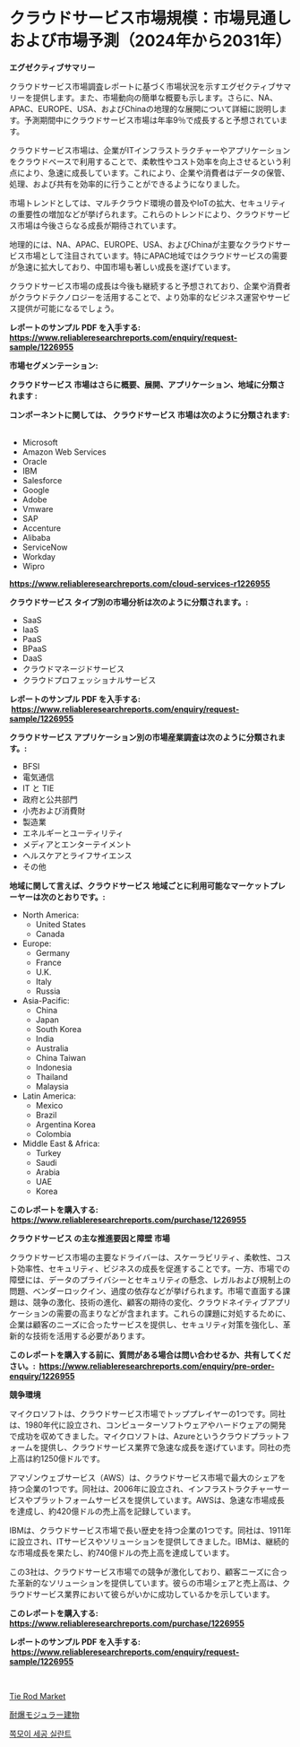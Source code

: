 <p><h1>クラウドサービス市場規模：市場見通しおよび市場予測（2024年から2031年）</h1></p><p><strong>エグゼクティブサマリー</strong></p>
<p><p>クラウドサービス市場調査レポートに基づく市場状況を示すエグゼクティブサマリーを提供します。また、市場動向の簡単な概要も示します。さらに、NA、APAC、EUROPE、USA、およびChinaの地理的な展開について詳細に説明します。予測期間中にクラウドサービス市場は年率9％で成長すると予想されています。</p><p>クラウドサービス市場は、企業がITインフラストラクチャーやアプリケーションをクラウドベースで利用することで、柔軟性やコスト効率を向上させるという利点により、急速に成長しています。これにより、企業や消費者はデータの保管、処理、および共有を効率的に行うことができるようになりました。</p><p>市場トレンドとしては、マルチクラウド環境の普及やIoTの拡大、セキュリティの重要性の増加などが挙げられます。これらのトレンドにより、クラウドサービス市場は今後さらなる成長が期待されています。</p><p>地理的には、NA、APAC、EUROPE、USA、およびChinaが主要なクラウドサービス市場として注目されています。特にAPAC地域ではクラウドサービスの需要が急速に拡大しており、中国市場も著しい成長を遂げています。</p><p>クラウドサービス市場の成長は今後も継続すると予想されており、企業や消費者がクラウドテクノロジーを活用することで、より効率的なビジネス運営やサービス提供が可能になるでしょう。</p></p>
<p><strong>レポートのサンプル PDF を入手する: <a href="https://www.reliableresearchreports.com/enquiry/request-sample/1226955">https://www.reliableresearchreports.com/enquiry/request-sample/1226955</a></strong></p>
<p><strong>市場セグメンテーション:</strong></p>
<p><strong> クラウドサービス 市場はさらに概要、展開、アプリケーション、地域に分類されます :</strong></p>
<p><strong>コンポーネントに関しては、 クラウドサービス 市場は次のように分類されます: &nbsp;</strong></p>
<p><ul><li>Microsoft</li><li>Amazon Web Services</li><li>Oracle</li><li>IBM</li><li>Salesforce</li><li>Google</li><li>Adobe</li><li>Vmware</li><li>SAP</li><li>Accenture</li><li>Alibaba</li><li>ServiceNow</li><li>Workday</li><li>Wipro</li></ul></p>
<p><strong><a href="https://www.reliableresearchreports.com/cloud-services-r1226955">https://www.reliableresearchreports.com/cloud-services-r1226955</a></strong></p>
<p><strong> クラウドサービス タイプ別の市場分析は次のように分類されます。:</strong></p>
<p><ul><li>SaaS</li><li>IaaS</li><li>PaaS</li><li>BPaaS</li><li>DaaS</li><li>クラウドマネージドサービス</li><li>クラウドプロフェッショナルサービス</li></ul></p>
<p><strong>レポートのサンプル PDF を入手する: &nbsp;<a href="https://www.reliableresearchreports.com/enquiry/request-sample/1226955">https://www.reliableresearchreports.com/enquiry/request-sample/1226955</a></strong></p>
<p><strong> クラウドサービス アプリケーション別の市場産業調査は次のように分類されます。:</strong></p>
<p><ul><li>BFSI</li><li>電気通信</li><li>IT と TIE</li><li>政府と公共部門</li><li>小売および消費財</li><li>製造業</li><li>エネルギーとユーティリティ</li><li>メディアとエンターテイメント</li><li>ヘルスケアとライフサイエンス</li><li>その他</li></ul></p>
<p><strong>地域に関して言えば、クラウドサービス 地域ごとに利用可能なマーケットプレーヤーは次のとおりです。:</strong></p>
<p><ul>
    <li>
        North America:
        <ul>
            <li>United States</li>
            <li>Canada</li>
        </ul>
    </li>
    <li>
        Europe:
        <ul>
            <li>Germany</li>
            <li>France</li>
            <li>U.K.</li>
            <li>Italy</li>
            <li>Russia</li>
        </ul>
    </li>
    <li>
        Asia-Pacific:
        <ul>
            <li>China</li>
            <li>Japan</li>
            <li>South Korea</li>
            <li>India</li>
            <li>Australia</li>
            <li>China Taiwan</li>
            <li>Indonesia</li>
            <li>Thailand</li>
            <li>Malaysia</li>
        </ul>
    </li>
    <li>
        Latin America:
        <ul>
            <li>Mexico</li>
            <li>Brazil</li>
            <li>Argentina Korea</li>
            <li>Colombia</li>
        </ul>
    </li>
    <li>
        Middle East & Africa:
        <ul>
            <li>Turkey</li>
            <li>Saudi</li>
            <li>Arabia</li>
            <li>UAE</li>
            <li>Korea</li>
        </ul>
    </li>
    </ul></p>
<p><strong>このレポートを購入する: &nbsp;<a href="https://www.reliableresearchreports.com/purchase/1226955">https://www.reliableresearchreports.com/purchase/1226955</a></strong></p>
<p><strong>クラウドサービス の主な推進要因と障壁 市場</strong></p>
<p><p>クラウドサービス市場の主要なドライバーは、スケーラビリティ、柔軟性、コスト効率性、セキュリティ、ビジネスの成長を促進することです。一方、市場での障壁には、データのプライバシーとセキュリティの懸念、レガルおよび規制上の問題、ベンダーロックイン、過度の依存などが挙げられます。市場で直面する課題は、競争の激化、技術の進化、顧客の期待の変化、クラウドネイティブアプリケーションの需要の高まりなどが含まれます。これらの課題に対処するために、企業は顧客のニーズに合ったサービスを提供し、セキュリティ対策を強化し、革新的な技術を活用する必要があります。</p></p>
<p><strong>このレポートを購入する前に、質問がある場合は問い合わせるか、共有してください。:&nbsp; <a href="https://www.reliableresearchreports.com/enquiry/pre-order-enquiry/1226955">https://www.reliableresearchreports.com/enquiry/pre-order-enquiry/1226955</a></strong></p>
<p><strong>競争環境</strong></p>
<p><p>マイクロソフトは、クラウドサービス市場でトッププレイヤーの1つです。同社は、1980年代に設立され、コンピューターソフトウェアやハードウェアの開発で成功を収めてきました。マイクロソフトは、Azureというクラウドプラットフォームを提供し、クラウドサービス業界で急速な成長を遂げています。同社の売上高は約1250億ドルです。</p><p>アマゾンウェブサービス（AWS）は、クラウドサービス市場で最大のシェアを持つ企業の1つです。同社は、2006年に設立され、インフラストラクチャーサービスやプラットフォームサービスを提供しています。AWSは、急速な市場成長を達成し、約420億ドルの売上高を記録しています。</p><p>IBMは、クラウドサービス市場で長い歴史を持つ企業の1つです。同社は、1911年に設立され、ITサービスやソリューションを提供してきました。IBMは、継続的な市場成長を果たし、約740億ドルの売上高を達成しています。</p><p>この3社は、クラウドサービス市場での競争が激化しており、顧客ニーズに合った革新的なソリューションを提供しています。彼らの市場シェアと売上高は、クラウドサービス業界において彼らがいかに成功しているかを示しています。</p></p>
<p><strong>このレポートを購入する: &nbsp; <a href="https://www.reliableresearchreports.com/purchase/1226955">https://www.reliableresearchreports.com/purchase/1226955</a></strong></p>
<p><strong>レポートのサンプル PDF を入手する: &nbsp;<a href="https://www.reliableresearchreports.com/enquiry/request-sample/1226955">https://www.reliableresearchreports.com/enquiry/request-sample/1226955</a></strong><strong></strong></p>
<p>&nbsp;</p>
<p><p><a href="https://github.com/AKSHATREPORTPRIME/Market-Research-Report-List-4/blob/main/tie-rod-market.md">Tie Rod Market</a></p><p><a href="https://github.com/xtkhtofdt934839/Market-Research-Report-List-1/blob/main/143632527403.md">耐爆モジュラー建物</a></p><p><a href="https://github.com/rsg307664904/Market-Research-Report-List-1/blob/main/764275525122.md">쪽모이 세공 실란트</a></p></p>